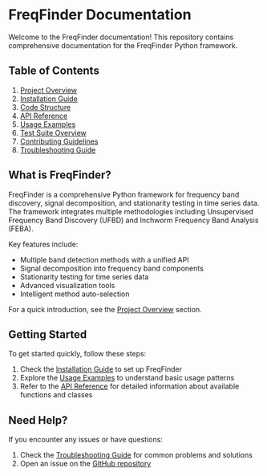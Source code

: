# FreqFinder Documentation

Welcome to the FreqFinder documentation! This repository contains comprehensive documentation for the FreqFinder Python framework.

## Table of Contents

1. [Project Overview](project_overview.md)
2. [Installation Guide](installation_guide.md)
3. [Code Structure](code_structure.md)
4. [API Reference](api_reference.md)
5. [Usage Examples](usage_examples.md)
6. [Test Suite Overview](test_suite_overview.md)
7. [Contributing Guidelines](contributing_guidelines.md)
8. [Troubleshooting Guide](troubleshooting_guide.md)

## What is FreqFinder?

FreqFinder is a comprehensive Python framework for frequency band discovery, signal decomposition, and stationarity testing in time series data. The framework integrates multiple methodologies including Unsupervised Frequency Band Discovery (UFBD) and Inchworm Frequency Band Analysis (FEBA).

Key features include:

- Multiple band detection methods with a unified API
- Signal decomposition into frequency band components
- Stationarity testing for time series data
- Advanced visualization tools
- Intelligent method auto-selection

For a quick introduction, see the [Project Overview](project_overview.md) section.

## Getting Started

To get started quickly, follow these steps:

1. Check the [Installation Guide](installation_guide.md) to set up FreqFinder
2. Explore the [Usage Examples](usage_examples.md) to understand basic usage patterns
3. Refer to the [API Reference](api_reference.md) for detailed information about available functions and classes

## Need Help?

If you encounter any issues or have questions:

1. Check the [Troubleshooting Guide](troubleshooting_guide.md) for common problems and solutions
2. Open an issue on the [GitHub repository](https://github.com/yourusername/freqfinder/issues)
